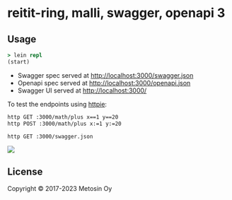 # reitit-ring, malli, swagger, openapi 3

## Usage

```clj
> lein repl
(start)
```

- Swagger spec served at <http://localhost:3000/swagger.json>
- Openapi spec served at <http://localhost:3000/openapi.json>
- Swagger UI served at <http://localhost:3000/>

To test the endpoints using [httpie](https://httpie.org/):

```bash
http GET :3000/math/plus x==1 y==20
http POST :3000/math/plus x:=1 y:=20

http GET :3000/swagger.json
```

<img src="https://raw.githubusercontent.com/metosin/reitit/master/examples/ring-spec-swagger/swagger.png" />

## License

Copyright © 2017-2023 Metosin Oy
